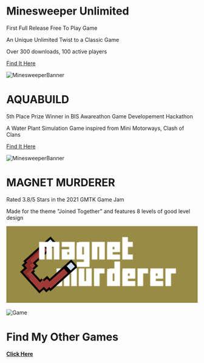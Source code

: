 # **Minesweeper Unlimited**

First Full Release Free To Play Game

An Unique Unlimited Twist to a Classic Game

Over 300 downloads, 100 active players

[Find It Here](https://play.google.com/store/apps/details?id=com.PVSVideogames.MinesweeperUnlimited&hl=en_IN)

![MinesweeperBanner](https://media.licdn.com/dms/image/v2/D4E22AQFadIjq5BjLvg/feedshare-shrink_1280/B4EZPBBDT9HsAo-/0/1734110100348?e=1747872000&v=beta&t=j8Q8VMvEeG84RIbKKVg5zqZHONwBNiCdRecDKGZZCcA)

# **AQUABUILD**

5th Place Prize Winner in BIS Awareathon Game Developement Hackathon

A Water Plant Simulation Game inspired from Mini Motorways, Clash of Clans

[Find It Here](https://pvs333.itch.io/aquabuild)

![MinesweeperBanner](https://img.itch.zone/aW1nLzIwMjUyODAxLmpwZw==/original/tcWjqp.jpg)

# **MAGNET MURDERER**

Rated 3.8/5 Stars in the 2021 GMTK Game Jam

Made for the theme "Joined Together" and features 8 levels of good level design

![Banner](https://github.com/pvs333/site/blob/main/img1.png?raw=true)

![Game](https://img.itch.zone/aW1nLzYyMTQxNjMuZ2lm/original/3pWPgK.gif)

# **Find My Other Games**

[**Click Here**](pvs333.itch.io) 
